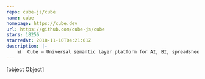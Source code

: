 ```yaml
---
repo: cube-js/cube
name: cube
homepage: https://cube.dev
url: https://github.com/cube-js/cube
stars: 18256
starredAt: 2018-11-10T04:21:01Z
description: |-
    📊  Cube — Universal semantic layer platform for AI, BI, spreadsheets, and embedded analytics
---
```


[object Object]
